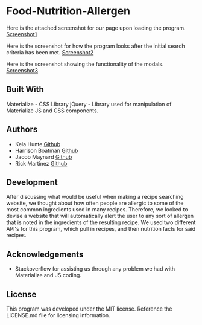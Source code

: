 # Food-Nutrition-Allergen

Here is the attached screenshot for our page upon loading the program.
[Screenshot1](https://files.slack.com/files-pri/T04A0KNTAE8-F04KJ39RKK6/screen_shot_2023-01-18_at_8.56.29_am__2_.png)

Here is the screenshot for how the program looks after the initial search criteria has been met.
[Screenshot2](https://files.slack.com/files-tmb/T04A0KNTAE8-F04KJ3N6TRA-28bbfb1629/screen_shot_2023-01-18_at_8.58.35_am_2_720.png)

Here is the screenshot showing the functionality of the modals.
[Screenshot3](https://files.slack.com/files-pri/T04A0KNTAE8-F04KJ40T9HA/screen_shot_2023-01-18_at_8.59.40_am_2.png)

## Built With 

Materialize - CSS Library
jQuery - Library used for manipulation of Materialize JS and CSS components.


## Authors

* Kela Hunte [Github](github.com/chefkeii)
* Harrison Boatman [Github](github.com/harrisonboatman)
* Jacob Maynard [Github](github.com/Maynardj123)
* Rick Martinez [Github](github.com/Rick3Mrtz)

## Development

After discussing what would be useful when making a recipe searching website, we thought about how often people are allergic to some of the most common ingredients used in many recipes. Therefore, we looked to devise a website that will automatically alert the user to any sort of allergen that is noted in the ingredients of the resulting recipe. We used two different API's for this program, which pull in recipes, and then nutrition facts for said recipes.  


## Acknowledgements

* Stackoverflow for assisting us through any problem we had with Materialize and JS coding.

## License

This program was developed under the MIT license. Reference the LICENSE.md file for licensing information.
